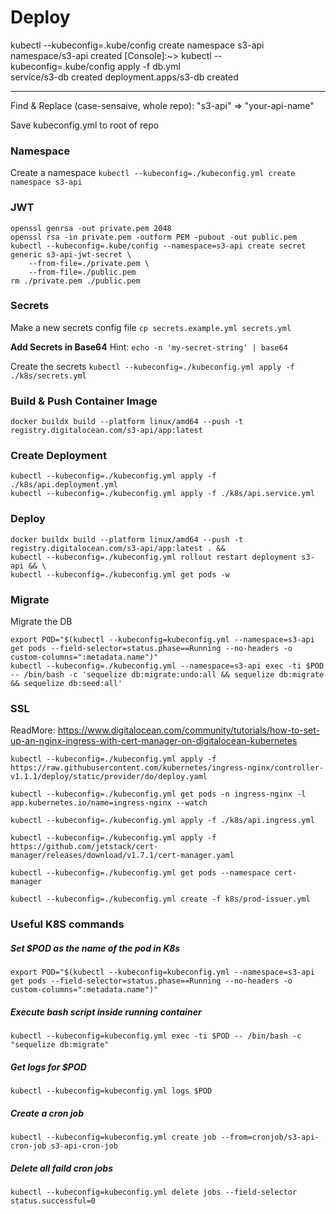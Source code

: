 # Deploy




kubectl --kubeconfig=.kube/config create namespace s3-api
namespace/s3-api created
[Console]:~> kubectl --kubeconfig=.kube/config apply -f db.yml        
service/s3-db created
deployment.apps/s3-db created




----

Find & Replace (case-sensaive, whole repo): "s3-api" => "your-api-name" 

Save kubeconfig.yml to root of repo


### Namespace
Create a namespace
`kubectl --kubeconfig=./kubeconfig.yml create namespace s3-api`


### JWT
```
openssl genrsa -out private.pem 2048
openssl rsa -in private.pem -outform PEM -pubout -out public.pem
kubectl --kubeconfig=.kube/config --namespace=s3-api create secret generic s3-api-jwt-secret \
    --from-file=./private.pem \
    --from-file=./public.pem
rm ./private.pem ./public.pem 
```


### Secrets
Make a new secrets config file
`cp secrets.example.yml secrets.yml`

__Add Secrets in Base64__
Hint: `echo -n 'my-secret-string' | base64`

Create the secrets
`kubectl --kubeconfig=./kubeconfig.yml apply -f ./k8s/secrets.yml`


### Build & Push Container Image
```
docker buildx build --platform linux/amd64 --push -t registry.digitalocean.com/s3-api/app:latest
```

### Create Deployment
```
kubectl --kubeconfig=./kubeconfig.yml apply -f ./k8s/api.deployment.yml
kubectl --kubeconfig=./kubeconfig.yml apply -f ./k8s/api.service.yml
```

### Deploy
```
docker buildx build --platform linux/amd64 --push -t registry.digitalocean.com/s3-api/app:latest . && 
kubectl --kubeconfig=./kubeconfig.yml rollout restart deployment s3-api && \
kubectl --kubeconfig=./kubeconfig.yml get pods -w
```


### Migrate
Migrate the DB
```
export POD="$(kubectl --kubeconfig=kubeconfig.yml --namespace=s3-api get pods --field-selector=status.phase==Running --no-headers -o custom-columns=":metadata.name")"
kubectl --kubeconfig=./kubeconfig.yml --namespace=s3-api exec -ti $POD -- /bin/bash -c 'sequelize db:migrate:undo:all && sequelize db:migrate && sequelize db:seed:all'
```

### SSL
ReadMore: https://www.digitalocean.com/community/tutorials/how-to-set-up-an-nginx-ingress-with-cert-manager-on-digitalocean-kubernetes

```
kubectl --kubeconfig=./kubeconfig.yml apply -f https://raw.githubusercontent.com/kubernetes/ingress-nginx/controller-v1.1.1/deploy/static/provider/do/deploy.yaml

kubectl --kubeconfig=./kubeconfig.yml get pods -n ingress-nginx -l app.kubernetes.io/name=ingress-nginx --watch

kubectl --kubeconfig=./kubeconfig.yml apply -f ./k8s/api.ingress.yml

kubectl --kubeconfig=./kubeconfig.yml apply -f https://github.com/jetstack/cert-manager/releases/download/v1.7.1/cert-manager.yaml

kubectl --kubeconfig=./kubeconfig.yml get pods --namespace cert-manager

kubectl --kubeconfig=./kubeconfig.yml create -f k8s/prod-issuer.yml
```

### Useful K8S commands
##### Set $POD as the name of the pod in K8s
`export POD="$(kubectl --kubeconfig=kubeconfig.yml --namespace=s3-api get pods --field-selector=status.phase==Running --no-headers -o custom-columns=":metadata.name")"`

##### Execute bash script inside running container
`kubectl --kubeconfig=kubeconfig.yml exec -ti $POD -- /bin/bash -c "sequelize db:migrate"`

##### Get logs for $POD
`kubectl --kubeconfig=kubeconfig.yml logs $POD`

##### Create a cron job
`kubectl --kubeconfig=kubeconfig.yml create job --from=cronjob/s3-api-cron-job s3-api-cron-job`

##### Delete all faild cron jobs
`kubectl --kubeconfig=kubeconfig.yml delete jobs --field-selector status.successful=0`
